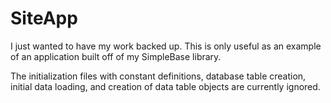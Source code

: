 # SiteApp

I just wanted to have my work backed up.  This is only useful as an example of an application built off of my SimpleBase library.

The initialization files with constant definitions, database table creation, initial data loading, and creation of data table objects are currently ignored.
